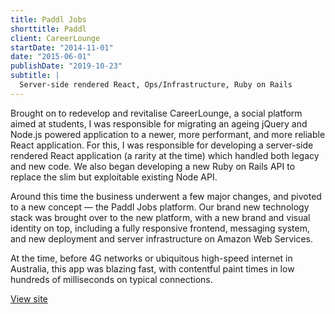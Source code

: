 ```yaml
---
title: Paddl Jobs
shorttitle: Paddl
client: CareerLounge
startDate: "2014-11-01"
date: "2015-06-01"
publishDate: "2019-10-23"
subtitle: |
  Server-side rendered React, Ops/Infrastructure, Ruby on Rails
---
```


Brought on to redevelop and revitalise CareerLounge, a social platform aimed at students, I was responsible for migrating an ageing jQuery and Node.js powered application to a newer, more performant, and more reliable React application. For this, I was responsible for developing a server-side rendered React application (a rarity at the time) which handled both legacy and new code. We also began developing a new Ruby on Rails API to replace the slim but exploitable existing Node API.

Around this time the business underwent a few major changes, and pivoted to a new concept — the Paddl Jobs platform. Our brand new technology stack was brought over to the new platform, with a new brand and visual identity on top, including a fully responsive frontend, messaging system, and new deployment and server infrastructure on Amazon Web Services.

At the time, before 4G networks or ubiquitous high-speed internet in Australia, this app was blazing fast, with contentful paint times in low hundreds of milliseconds on typical connections.

[View site](https://paddljobs.com/)
